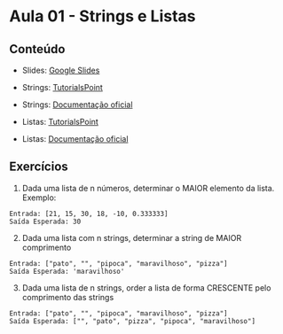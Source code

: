 # Aula 01 - Strings e Listas #

## Conteúdo ##

- Slides: [Google Slides](https://docs.google.com/presentation/d/1QnaMJKkDOYNiz8BFfD_us8aHSi4nZw4eQnYVMzFKLtI/edit?usp=sharing)

- Strings: [TutorialsPoint](https://www.tutorialspoint.com/python/python_strings.htm)

- Strings: [Documentação oficial](https://docs.python.org/3.7/library/string.html)

- Listas: [TutorialsPoint](https://www.tutorialspoint.com/python/python_lists.htm)

- Listas: [Documentação oficial](https://docs.python.org/3.7/library/string.html)

## Exercícios ##

1. Dada uma lista de n números, determinar o MAIOR elemento da lista. Exemplo:
```
Entrada: [21, 15, 30, 18, -10, 0.333333]
Saída Esperada: 30
```
2. Dada uma lista com n strings, determinar a string de MAIOR comprimento
```
Entrada: ["pato", "", "pipoca", "maravilhoso", "pizza"]
Saída Esperada: 'maravilhoso'
```
3. Dada uma lista de n strings, order a lista de forma CRESCENTE pelo comprimento das strings
```
Entrada: ["pato", "", "pipoca", "maravilhoso", "pizza"]
Saída Esperada: ["", "pato", "pizza", "pipoca", "maravilhoso"]
```

